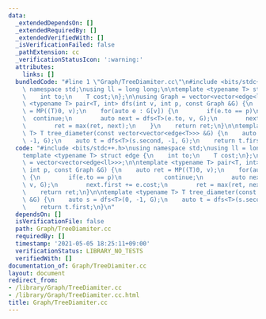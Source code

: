 ```yaml
---
data:
  _extendedDependsOn: []
  _extendedRequiredBy: []
  _extendedVerifiedWith: []
  _isVerificationFailed: false
  _pathExtension: cc
  _verificationStatusIcon: ':warning:'
  attributes:
    links: []
  bundledCode: "#line 1 \"Graph/TreeDiamiter.cc\"\n#include <bits/stdc++.h>\nusing\
    \ namespace std;\nusing ll = long long;\n\ntemplate <typename T> struct edge {\n\
    \    int to;\n    T cost;\n};\n\nusing Graph = vector<vector<edge<ll>>>;\n\ntemplate\
    \ <typename T> pair<T, int> dfs(int v, int p, const Graph &G) {\n    auto ret\
    \ = MP((T)0, v);\n    for(auto e : G[v]) {\n        if(e.to == p)\n          \
    \  continue;\n        auto next = dfs<T>(e.to, v, G);\n        next.first += e.cost;\n\
    \        ret = max(ret, next);\n    }\n    return ret;\n}\n\ntemplate <typename\
    \ T> T tree_diameter(const vector<vector<edge<T>>> &G) {\n    auto s = dfs<T>(0,\
    \ -1, G);\n    auto t = dfs<T>(s.second, -1, G);\n    return t.first;\n}\n"
  code: "#include <bits/stdc++.h>\nusing namespace std;\nusing ll = long long;\n\n\
    template <typename T> struct edge {\n    int to;\n    T cost;\n};\n\nusing Graph\
    \ = vector<vector<edge<ll>>>;\n\ntemplate <typename T> pair<T, int> dfs(int v,\
    \ int p, const Graph &G) {\n    auto ret = MP((T)0, v);\n    for(auto e : G[v])\
    \ {\n        if(e.to == p)\n            continue;\n        auto next = dfs<T>(e.to,\
    \ v, G);\n        next.first += e.cost;\n        ret = max(ret, next);\n    }\n\
    \    return ret;\n}\n\ntemplate <typename T> T tree_diameter(const vector<vector<edge<T>>>\
    \ &G) {\n    auto s = dfs<T>(0, -1, G);\n    auto t = dfs<T>(s.second, -1, G);\n\
    \    return t.first;\n}\n"
  dependsOn: []
  isVerificationFile: false
  path: Graph/TreeDiamiter.cc
  requiredBy: []
  timestamp: '2021-05-05 18:25:11+09:00'
  verificationStatus: LIBRARY_NO_TESTS
  verifiedWith: []
documentation_of: Graph/TreeDiamiter.cc
layout: document
redirect_from:
- /library/Graph/TreeDiamiter.cc
- /library/Graph/TreeDiamiter.cc.html
title: Graph/TreeDiamiter.cc
---
```

